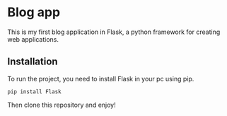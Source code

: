 # Blog app

This is my first blog application in Flask, a python framework for creating web applications.

## Installation

To run the project, you need to install Flask in your pc using pip.

```{py}
pip install Flask
```

Then clone this repository and enjoy!
